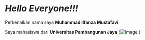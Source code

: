 # ***Hello Everyone!!!***
Perkenalkan nama saya **Muhammad Ilfanza Mustafavi**

Saya mahasiswa dari **Universitas Pembangunan Jaya**
(![image](https://user-images.githubusercontent.com/83349619/190570709-4ed12fce-1467-4a00-8d13-7856067cde77.png)
)
